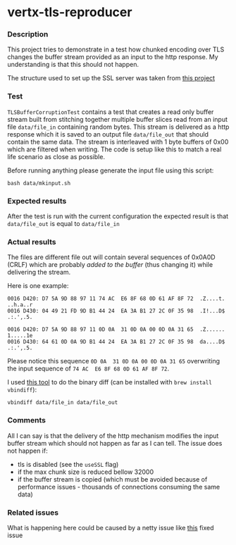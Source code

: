 # vertx-tls-reproducer

### Description

This project tries to demonstrate in a test how chunked encoding over TLS changes the buffer stream
provided as an input to the http response. My understanding is that this should not happen.

The structure used to set up the SSL server was taken from [this project](https://github.com/codingchili/vertx-brotli-reproducer)

### Test

`TLSBufferCorruptionTest` contains a test that creates a read only buffer stream built from stitching together
multiple buffer slices read from an input file `data/file_in` containing random bytes. This stream is delivered as a
http response which it is saved to an output file `data/file_out` that should contain the same data. The stream is
interleaved with 1 byte buffers of 0x00 which are filtered when writing. The code is setup like this to match a real
life scenario as close as possible.

Before running anything please generate the input file using this script:

```shell
bash data/mkinput.sh
```

### Expected results

After the test is run with the current configuration the expected result is that `data/file_out` is equal to `data/file_in`

### Actual results

The files are different file out will contain several sequences of 0x0A0D (CRLF) which are probably *added to the buffer*
(thus changing it) while delivering the stream.

Here is one example:

```
0016 D420: D7 5A 9D 88 97 11 74 AC  E6 8F 68 0D 61 AF 8F 72  .Z....t. ..h.a..r  
0016 D430: 04 49 21 FD 9D B1 44 24  EA 3A B1 27 2C 0F 35 98  .I!...D$ .:.',.5.
```

```
0016 D420: D7 5A 9D 88 97 11 0D 0A  31 0D 0A 00 0D 0A 31 65  .Z...... 1.....1e  
0016 D430: 64 61 0D 0A 9D B1 44 24  EA 3A B1 27 2C 0F 35 98  da....D$ .:.',.5.  
```

Please notice this sequence `0D 0A  31 0D 0A 00 0D 0A 31 65` overwriting the input sequence of `74 AC  E6 8F 68 0D 61 AF 8F 72`.

I used [this tool](https://www.cjmweb.net/vbindiff/) to do the binary diff (can be installed with `brew install vbindiff`):

```shell
vbindiff data/file_in data/file_out
```

### Comments

All I can say is that the delivery of the http mechanism modifies the input buffer stream which should not happen as
far as I can tell. The issue does not happen if:
 * tls is disabled (see the `useSSL` flag)
 * if the max chunk size is reduced bellow 32000
 * if the buffer stream is copied (which must be avoided because of performance issues - thousands of connections consuming the same data)

### Related issues

What is happening here could be caused by a netty issue like [this](https://github.com/netty/netty/issues/11792) fixed issue
